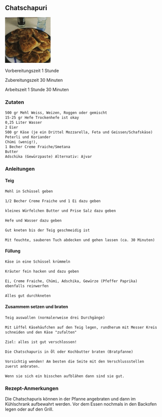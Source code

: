 ## Chatschapuri

![img.png](images/chatschapuri.png)

Vorbereitungszeit 1 Stunde	

Zubereitungszeit 30 Minuten	

Arbeitszeit 1 Stunde 30 Minuten	

### Zutaten

    500 gr Mehl Weiss, Weizen, Roggen oder gemischt
    15-25 gr Hefe Trockenhefe ist okay
    0,25 Liter Wasser
    2 Eier
    500 gr Käse (je ein Drittel Mozzarella, Feta und Geissen/Schafskäse)
    Peterli und Koriander
    Chümi (wenig!),
    1 Becher Creme Fraiche/Smetana
    Butter
    Adschika (Gewürzpaste) Alternativ: Ajvar

### Anleitungen
#### Teig

    Mehl in Schüssel geben

    1/2 Becher Creme Fraiche und 1 Ei dazu geben

    kleines Würfelchen Butter und Prise Salz dazu geben

    Hefe und Wasser dazu geben

    Gut kneten bis der Teig geschmeidig ist

    Mit feuchte, sauberen Tuch abdecken und gehen lassen (ca. 30 Minuten)

#### Füllung

    Käse in eine Schüssel krümmeln

    Kräuter fein hacken und dazu geben

    Ei, Creme Fraiche, Chümi, Adschika, Gewürze (Pfeffer Paprika) ebenfalls reinwerfen

    Alles gut durchkneten

#### Zusammem setzen und braten

    Teig auswallen (normalerweise drei Durchgänge)

    Mit Löffel Käsehäufchen auf den Teig legen, rundherum mit Messer Kreis schneiden und den Käse "zufalten"

    Ziel: alles ist gut verschlossen! 

    Die Chatschapuris in Öl oder Kochbutter braten (Bratpfanne)

    Vorsichtig wenden! Am besten die Seite mit den Verschlussstellen zuerst anbraten.

    Wenn sie sich ein bisschen aufblähen dann sind sie gut.

### Rezept-Anmerkungen

Die Chatschapuris können in der Pfanne angebraten und dann im Kühlschrank aufbewahrt werden. Vor dem Essen nochmals in den Backofen legen oder auf den Grill. 
